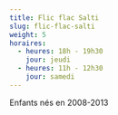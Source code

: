 ```yaml
---
title: Flic flac Salti
slug: flic-flac-salti
weight: 5
horaires:
  - heures: 18h - 19h30
    jour: jeudi
  - heures: 11h - 12h30
    jour: samedi
---
```

Enfants nés en 2008-2013
